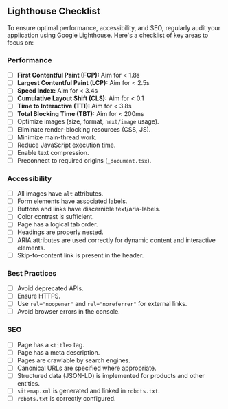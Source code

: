 ## Lighthouse Checklist

To ensure optimal performance, accessibility, and SEO, regularly audit your application using Google Lighthouse. Here's a checklist of key areas to focus on:

### Performance
- [ ] **First Contentful Paint (FCP):** Aim for < 1.8s
- [ ] **Largest Contentful Paint (LCP):** Aim for < 2.5s
- [ ] **Speed Index:** Aim for < 3.4s
- [ ] **Cumulative Layout Shift (CLS):** Aim for < 0.1
- [ ] **Time to Interactive (TTI):** Aim for < 3.8s
- [ ] **Total Blocking Time (TBT):** Aim for < 200ms
- [ ] Optimize images (size, format, `next/image` usage).
- [ ] Eliminate render-blocking resources (CSS, JS).
- [ ] Minimize main-thread work.
- [ ] Reduce JavaScript execution time.
- [ ] Enable text compression.
- [ ] Preconnect to required origins (`_document.tsx`).

### Accessibility
- [ ] All images have `alt` attributes.
- [ ] Form elements have associated labels.
- [ ] Buttons and links have discernible text/aria-labels.
- [ ] Color contrast is sufficient.
- [ ] Page has a logical tab order.
- [ ] Headings are properly nested.
- [ ] ARIA attributes are used correctly for dynamic content and interactive elements.
- [ ] Skip-to-content link is present in the header.

### Best Practices
- [ ] Avoid deprecated APIs.
- [ ] Ensure HTTPS.
- [ ] Use `rel="noopener"` and `rel="noreferrer"` for external links.
- [ ] Avoid browser errors in the console.

### SEO
- [ ] Page has a `<title>` tag.
- [ ] Page has a meta description.
- [ ] Pages are crawlable by search engines.
- [ ] Canonical URLs are specified where appropriate.
- [ ] Structured data (JSON-LD) is implemented for products and other entities.
- [ ] `sitemap.xml` is generated and linked in `robots.txt`.
- [ ] `robots.txt` is correctly configured.